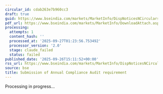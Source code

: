 ```yaml
---
circular_id: cdab263e7b960cc3
draft: true
guid: https://www.bseindia.com/markets/MarketInfo/DispNoticesNCirculars.aspx?Noticeid={24928145-535A-4F51-83B0-27543E0CA5CC}&noticeno=20250926-71&dt=09/26/2025&icount=71&totcount=76&flag=0
pdf_url: https://www.bseindia.com/markets/MarketInfo/DownloadAttach.aspx?id=20250926-71&attachedId=8c21d7f8-7d63-4e28-9816-0403a48f13df
processing:
  attempts: 1
  content_hash: ''
  processed_at: '2025-09-27T01:23:56.753492'
  processor_version: '2.0'
  stage: claude_failed
  status: failed
published_date: '2025-09-26T15:11:52+00:00'
rss_url: https://www.bseindia.com/markets/MarketInfo/DispNoticesNCirculars.aspx?Noticeid={24928145-535A-4F51-83B0-27543E0CA5CC}&noticeno=20250926-71&dt=09/26/2025&icount=71&totcount=76&flag=0
source: bse
title: Submission of Annual Compliance Audit requirement
---
```


Processing in progress...